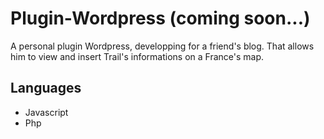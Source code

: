 # Plugin-Wordpress (coming soon...)
A personal plugin Wordpress, developping for a friend's blog. That allows him to view and insert Trail's informations on a France's map.

## Languages
- Javascript
- Php
